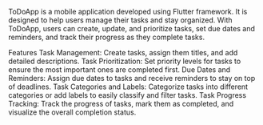 ToDoApp is a mobile application developed using Flutter framework. It is designed to help users manage their tasks and stay organized. With ToDoApp, users can create, update, and prioritize tasks, set due dates and reminders, and track their progress as they complete tasks.

Features
Task Management: Create tasks, assign them titles, and add detailed descriptions.
Task Prioritization: Set priority levels for tasks to ensure the most important ones are completed first.
Due Dates and Reminders: Assign due dates to tasks and receive reminders to stay on top of deadlines.
Task Categories and Labels: Categorize tasks into different categories or add labels to easily classify and filter tasks.
Task Progress Tracking: Track the progress of tasks, mark them as completed, and visualize the overall completion status.
